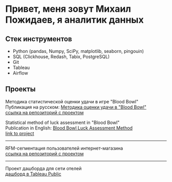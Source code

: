 # Привет, меня зовут Михаил Пожидаев, я аналитик данных

## Стек инструментов
<ul><li>Python (pandas, Numpy, SciPy, matplotlib, seaborn, pingouin)</li>
<li>SQL (Clickhouse, Redash, Tabix, PostgreSQL)</li>
<li>Git</li>
<li>Tableau</li>
<li>Airflow</li></ul>

## Проекты
Методика статистической оценки удачи в игре "Blood Bowl"  
Публикация на русском: [Методика оценки удачи в "Blood Bowl"](https://rubbl.ru/index.php?topic=49916.0)  
[ссылка на репозиторий с проектом](https://github.com/raspel7file/bb_luck)

Statistical method of luck assessment in "Blood Bowl"  
Publication in English: [Blood Bowl Luck Assessment Method](https://orca-cola.com/index.php?/topic/41907-blood-bowl-luck-assessment-method/)  
[link to project](https://github.com/raspel7file/bb_luck)
___
RFM-сегментация пользователей интернет-магазина  
[ссылка на репозиторий с проектом](https://github.com/raspel7file/RFM_segmentation)
___
Проект дашборда для сети отелей  
[дашборд в Tableau Public](https://public.tableau.com/app/profile/mikhail.pozhidaev/viz/lesson_3_project_17219901581110/Dashboard)
